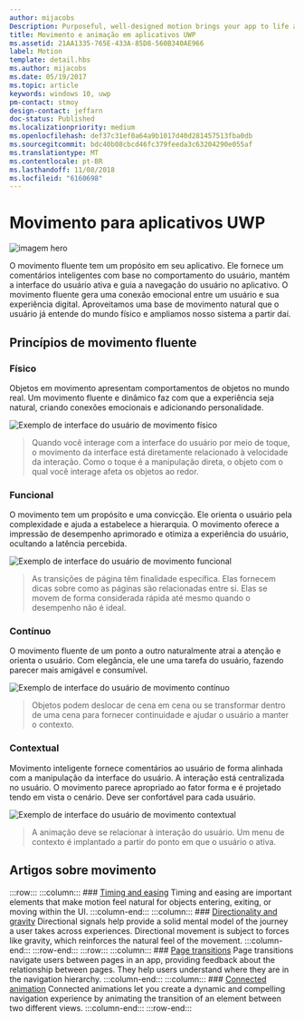```yaml
---
author: mijacobs
Description: Purposeful, well-designed motion brings your app to life and makes the experience feel crafted and polished. Help users understand context changes, and tie experiences together with visual transitions.
title: Movimento e animação em aplicativos UWP
ms.assetid: 21AA1335-765E-433A-85D8-560B340AE966
label: Motion
template: detail.hbs
ms.author: mijacobs
ms.date: 05/19/2017
ms.topic: article
keywords: windows 10, uwp
pm-contact: stmoy
design-contact: jeffarn
doc-status: Published
ms.localizationpriority: medium
ms.openlocfilehash: def37c31ef0a64a9b1017d40d281457513fba0db
ms.sourcegitcommit: bdc40b08cbcd46fc379feeda3c63204290e055af
ms.translationtype: MT
ms.contentlocale: pt-BR
ms.lasthandoff: 11/08/2018
ms.locfileid: "6160698"
---
```

# <a name="motion-for-uwp-apps"></a>Movimento para aplicativos UWP

![imagem hero](images/header-motion2.svg)

O movimento fluente tem um propósito em seu aplicativo. Ele fornece um comentários inteligentes com base no comportamento do usuário, mantém a interface do usuário ativa e guia a navegação do usuário no aplicativo. O movimento fluente gera uma conexão emocional entre um usuário e sua experiência digital. Aproveitamos uma base de movimento natural que o usuário já entende do mundo físico e ampliamos nosso sistema a partir daí.

## <a name="fluent-motion-principles"></a>Princípios de movimento fluente

### <a name="physical"></a>Físico

Objetos em movimento apresentam comportamentos de objetos no mundo real. Um movimento fluente e dinâmico faz com que a experiência seja natural, criando conexões emocionais e adicionando personalidade.

![Exemplo de interface do usuário de movimento físico](images/Physical.gif)
> Quando você interage com a interface do usuário por meio de toque, o movimento da interface está diretamente relacionado à velocidade da interação. Como o toque é a manipulação direta, o objeto com o qual você interage afeta os objetos ao redor.

### <a name="functional"></a>Funcional

O movimento tem um propósito e uma convicção. Ele orienta o usuário pela complexidade e ajuda a estabelece a hierarquia. O movimento oferece a impressão de desempenho aprimorado e otimiza a experiência do usuário, ocultando a latência percebida.

![Exemplo de interface do usuário de movimento funcional](images/functional.gif)
> As transições de página têm finalidade específica. Elas fornecem dicas sobre como as páginas são relacionadas entre si. Elas se movem de forma considerada rápida até mesmo quando o desempenho não é ideal.

### <a name="continuous"></a>Contínuo

O movimento fluente de um ponto a outro naturalmente atrai a atenção e orienta o usuário. Com elegância, ele une uma tarefa do usuário, fazendo parecer mais amigável e consumível.

![Exemplo de interface do usuário de movimento contínuo](images/continuous3.gif)
> Objetos podem deslocar de cena em cena ou se transformar dentro de uma cena para fornecer continuidade e ajudar o usuário a manter o contexto.

### <a name="contextual"></a>Contextual

Movimento inteligente fornece comentários ao usuário de forma alinhada com a manipulação da interface do usuário. A interação está centralizada no usuário. O movimento parece apropriado ao fator forma e é projetado tendo em vista o cenário. Deve ser confortável para cada usuário.

![Exemplo de interface do usuário de movimento contextual](images/Contextual.gif)
> A animação deve se relacionar à interação do usuário. Um menu de contexto é implantado a partir do ponto em que o usuário o ativa. 

## <a name="motion-articles"></a>Artigos sobre movimento

:::row:::
    :::column:::
        ### [Timing and easing](timing-and-easing.md)
        Timing and easing are important elements that make motion feel natural for objects entering, exiting, or moving within the UI.
    :::column-end:::
    :::column:::
        ### [Directionality and gravity](directionality-and-gravity.md)
        Directional signals help provide a solid mental model of the journey a user takes across experiences. Directional movement is subject to forces like gravity, which reinforces the natural feel of the movement.
    :::column-end:::
:::row-end:::
:::row:::
    :::column:::
        ### [Page transitions](page-transitions.md)
        Page transitions navigate users between pages in an app, providing feedback about the relationship between pages. They help users understand where they are in the navigation hierarchy.
    :::column-end:::
    :::column:::
        ### [Connected animation](connected-animation.md)
        Connected animations let you create a dynamic and compelling navigation experience by animating the transition of an element between two different views.
    :::column-end:::
:::row-end:::
